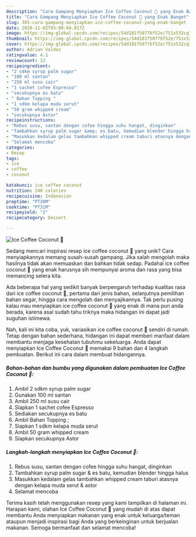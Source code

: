 ```yaml
---
description: "Cara Gampang Menyiapkan Ice Coffee Coconut ️🍹 yang Enak Banget"
title: "Cara Gampang Menyiapkan Ice Coffee Coconut ️🍹 yang Enak Banget"
slug: 305-cara-gampang-menyiapkan-ice-coffee-coconut-yang-enak-banget
date: 2020-11-02T03:09:04.817Z
image: https://img-global.cpcdn.com/recipes/54d181f50776f52e/751x532cq70/ice-coffee-coconut-️🍹-foto-resep-utama.jpg
thumbnail: https://img-global.cpcdn.com/recipes/54d181f50776f52e/751x532cq70/ice-coffee-coconut-️🍹-foto-resep-utama.jpg
cover: https://img-global.cpcdn.com/recipes/54d181f50776f52e/751x532cq70/ice-coffee-coconut-️🍹-foto-resep-utama.jpg
author: Adrian Valdez
ratingvalue: 4.1
reviewcount: 12
recipeingredient:
- "2 sdkm syrup palm sugar"
- "100 ml santan"
- "250 ml susu cair"
- "1 sachet cofee Espresso"
- "secukupnya es batu"
- " Bahan Topping "
- "1 sdkm kelapa muda serut"
- "50 gram whipped cream"
- "secukupnya Astor"
recipeinstructions:
- "Rebus susu, santan dengan cofee hingga suhu hangat, dinginkan"
- "Tambahkan syrup palm sugar &amp; es batu, kemudian blender hingga halus"
- "Masukkan kedalam gelas tambahkan whipped cream taburi atasnya dengan kelapa muda serut &amp; astor"
- "Selamat mencoba"
categories:
- Resep
tags:
- ice
- coffee
- coconut

katakunci: ice coffee coconut 
nutrition: 248 calories
recipecuisine: Indonesian
preptime: "PT38M"
cooktime: "PT31M"
recipeyield: "2"
recipecategory: Dessert

---
```



![Ice Coffee Coconut ️🍹](https://img-global.cpcdn.com/recipes/54d181f50776f52e/751x532cq70/ice-coffee-coconut-️🍹-foto-resep-utama.jpg)

Sedang mencari inspirasi resep ice coffee coconut ️🍹 yang unik? Cara menyiapkannya memang susah-susah gampang. Jika salah mengolah maka hasilnya tidak akan memuaskan dan bahkan tidak sedap. Padahal ice coffee coconut ️🍹 yang enak harusnya sih mempunyai aroma dan rasa yang bisa memancing selera kita.

Ada beberapa hal yang sedikit banyak berpengaruh terhadap kualitas rasa dari ice coffee coconut ️🍹, pertama dari jenis bahan, selanjutnya pemilihan bahan segar, hingga cara mengolah dan menyajikannya. Tak perlu pusing kalau mau menyiapkan ice coffee coconut ️🍹 yang enak di mana pun anda berada, karena asal sudah tahu triknya maka hidangan ini dapat jadi suguhan istimewa.




Nah, kali ini kita coba, yuk, variasikan ice coffee coconut ️🍹 sendiri di rumah. Tetap dengan bahan sederhana, hidangan ini dapat memberi manfaat dalam membantu menjaga kesehatan tubuhmu sekeluarga. Anda dapat menyiapkan Ice Coffee Coconut ️🍹 memakai 9 bahan dan 4 langkah pembuatan. Berikut ini cara dalam membuat hidangannya.

<!--inarticleads1-->

##### Bahan-bahan dan bumbu yang digunakan dalam pembuatan Ice Coffee Coconut ️🍹:

1. Ambil 2 sdkm syrup palm sugar
1. Gunakan 100 ml santan
1. Ambil 250 ml susu cair
1. Siapkan 1 sachet cofee Espresso
1. Sediakan secukupnya es batu
1. Ambil  Bahan Topping ;
1. Siapkan 1 sdkm kelapa muda serut
1. Ambil 50 gram whipped cream
1. Siapkan secukupnya Astor




<!--inarticleads2-->

##### Langkah-langkah menyiapkan Ice Coffee Coconut ️🍹:

1. Rebus susu, santan dengan cofee hingga suhu hangat, dinginkan
1. Tambahkan syrup palm sugar &amp; es batu, kemudian blender hingga halus
1. Masukkan kedalam gelas tambahkan whipped cream taburi atasnya dengan kelapa muda serut &amp; astor
1. Selamat mencoba




Terima kasih telah menggunakan resep yang kami tampilkan di halaman ini. Harapan kami, olahan Ice Coffee Coconut ️🍹 yang mudah di atas dapat membantu Anda menyiapkan makanan yang enak untuk keluarga/teman ataupun menjadi inspirasi bagi Anda yang berkeinginan untuk berjualan makanan. Semoga bermanfaat dan selamat mencoba!
